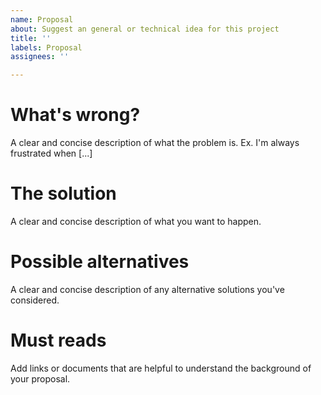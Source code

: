 ```yaml
---
name: Proposal
about: Suggest an general or technical idea for this project
title: ''
labels: Proposal
assignees: ''

---
```


# What's wrong?

A clear and concise description of what the problem is. Ex. I'm always frustrated when [...]

# The solution

A clear and concise description of what you want to happen.

# Possible alternatives

A clear and concise description of any alternative solutions you've considered.

# Must reads

Add links or documents that are helpful to understand the background of your proposal.
